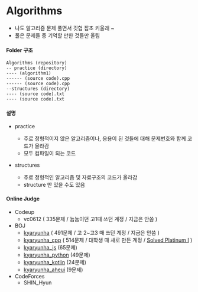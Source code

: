 # Algorithms

- 나도 알고리즘 문제 풀면서 깃헙 잡초 키울래 ~ 
- 풀은 문제들 중 기억할 만한 것들만 올림





#### Folder 구조

```
Algorithms (repository)
-- practice (directory)
---- (algorithm1)
------ (source code).cpp
------ (source code).cpp
--structures (directory)
---- (source code).txt
---- (source code).txt

```



#### 설명

- practice
  - 주로 정형적이지 않은 알고리즘이나, 응용이 된 것들에 대해 문제번호와 함께 코드가 올라감
  - 모두 컴파일이 되는 코드

- structures
  - 주로 정형적인 알고리즘 및 자료구조의 코드가 올라감 
  - structure 만 있을 수도 있음 





#### Online Judge

- Codeup 
  - vc0612 ( 335문제 / 늅늅이던 고1때 쓰던 계정 / 지금은 안씀 ) 
- BOJ
  - [kyaryunha](https://www.acmicpc.net/user/kyaryunha)  ( 491문제 / 고 2~고3 때 쓰던 계정 / 지금은 안씀 )
  - [kyaryunha_cpp](https://www.acmicpc.net/user/kyaryunha_cpp) ( 514문제 / 대학생 때 새로 만든 계정 / [Solved Platinum I](https://solved.ac/profile/kyaryunha_cpp) )
  - [kyaryunha_js](https://www.acmicpc.net/user/kyaryunha_js) (65문제)
  - [kyaryunha_python](https://www.acmicpc.net/user/kyaryunha_python) (49문제)
  - [kyaryunha_kotlin](https://www.acmicpc.net/user/kyaryunha_kotlin) (24문제)
  - [kyaryunha_aheui](https://www.acmicpc.net/user/kyaryunha_aheui) (9문제)
- CodeForces
  - SHIN_Hyun